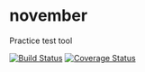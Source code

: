 # november
Practice test tool

[![Build Status](https://travis-ci.com/ttwd80/november.svg?branch=master)](https://travis-ci.com/ttwd80/november)
[![Coverage Status](https://coveralls.io/repos/github/ttwd80/november/badge.svg?branch=master)](https://coveralls.io/github/ttwd80/november?branch=master)
